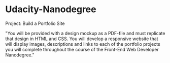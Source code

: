# Udacity-Nanodegree
Project: Build a Portfolio Site

"You will be provided with a design mockup as a PDF-file and must replicate that design in HTML and CSS. 
You will develop a responsive website that will display images, descriptions and links to each of the portfolio projects you will 
complete throughout the course of the Front-End Web Developer Nanodegree."

